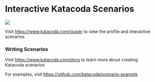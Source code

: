 # Interactive Katacoda Scenarios

[![](http://shields.katacoda.com/katacoda/gusjer/count.svg)](https://www.katacoda.com/gusjer "Get your profile on Katacoda.com")

Visit https://www.katacoda.com/gusjer to view the profile and interactive scenarios

### Writing Scenarios
Visit https://www.katacoda.com/docs to learn more about creating Katacoda scenarios

For examples, visit https://github.com/katacoda/scenario-example
